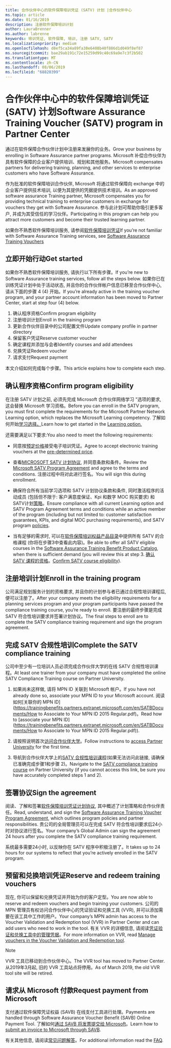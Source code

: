 ```yaml
---
title: 合作伙伴中心的软件保障培训凭证 (SATV) 计划 |合作伙伴中心
ms.topic: article
ms.date: 01/16/2019
description: 注册软件保障培训计划
author: LauraBrenner
ms.author: labrenne
keywords: 培训凭证, 软件保障, 培训, 注册 SATV, SATV
ms.localizationpriority: medium
ms.openlocfilehash: d8ef5ca34a89fa38e6408b40f886d1d049f8ef87
ms.sourcegitcommit: bae29ab191c72e15259d99c40c69a9e7c3f2b502
ms.translationtype: MT
ms.contentlocale: zh-CN
ms.lasthandoff: 08/06/2019
ms.locfileid: "68820399"
---
```

# <a name="software-assurance-training-voucher-satv-program-in-partner-center"></a><span data-ttu-id="42873-104">合作伙伴中心中的软件保障培训凭证 (SATV) 计划</span><span class="sxs-lookup"><span data-stu-id="42873-104">Software Assurance Training Voucher (SATV) program in Partner Center</span></span>

<span data-ttu-id="42873-105">通过在软件保障合作伙伴计划中注册来发展你的业务。</span><span class="sxs-lookup"><span data-stu-id="42873-105">Grow your business by enrolling in Software Assurance partner programs.</span></span> <span data-ttu-id="42873-106">Microsoft 补偿合作伙伴为具有软件保障的企业客户提供培训、规划和其他服务。</span><span class="sxs-lookup"><span data-stu-id="42873-106">Microsoft compensates partners for delivering training, planning, and other services to enterprise customers who have Software Assurance.</span></span> 

<span data-ttu-id="42873-107">作为批准的软件保障培训合作伙伴, Microsoft 将通过软件保障向 exchange 中的企业客户提供技术培训, 以便为其提供的凭据提供技术培训。</span><span class="sxs-lookup"><span data-stu-id="42873-107">As an approved software assurance Training partner, Microsoft compensates you for providing technical training to enterprise customers in exchange for vouchers they get with Software Assurance.</span></span> <span data-ttu-id="42873-108">参与此计划可帮助你吸引更多客户, 并成为其受信任的学习伙伴。</span><span class="sxs-lookup"><span data-stu-id="42873-108">Participating in this program can help you attract more customers and become their trusted learning partner.</span></span>

<span data-ttu-id="42873-109">如果你不熟悉软件保障培训服务, 请参阅[软件保障培训凭证](https://trainingbenefits.partners.extranet.microsoft.com/en/SATV/Pages/default.aspx)</span><span class="sxs-lookup"><span data-stu-id="42873-109">If you’re not familiar with Software Assurance Training services, see [Software Assurance Training Vouchers ](https://trainingbenefits.partners.extranet.microsoft.com/en/SATV/Pages/default.aspx)</span></span>

## <a name="get-started"></a><span data-ttu-id="42873-110">立即开始行动</span><span class="sxs-lookup"><span data-stu-id="42873-110">Get started</span></span>

<span data-ttu-id="42873-111">如果你不熟悉软件保障培训服务, 请执行以下所有步骤。</span><span class="sxs-lookup"><span data-stu-id="42873-111">If you’re new to Software Assurance training services, follow all the steps below.</span></span> <span data-ttu-id="42873-112">如果你已在训练凭证计划中处于活动状态, 并且你的合作伙伴帐户信息已移至合作伙伴中心, 请从下面的步骤 4 (4) 开始。</span><span class="sxs-lookup"><span data-stu-id="42873-112">If you’re already active in the training voucher program, and your partner account information has been moved to Partner Center, start at step four (4) below.</span></span> 

1. <span data-ttu-id="42873-113">确认程序资格</span><span class="sxs-lookup"><span data-stu-id="42873-113">Confirm program eligibility</span></span>
2. <span data-ttu-id="42873-114">注册培训计划</span><span class="sxs-lookup"><span data-stu-id="42873-114">Enroll in the training program</span></span>
3. <span data-ttu-id="42873-115">更新合作伙伴目录中的公司配置文件</span><span class="sxs-lookup"><span data-stu-id="42873-115">Update company profile in partner directory</span></span>
4. <span data-ttu-id="42873-116">保留客户凭证</span><span class="sxs-lookup"><span data-stu-id="42873-116">Reserve customer voucher</span></span>
5. <span data-ttu-id="42873-117">确定课程并添加与会者</span><span class="sxs-lookup"><span data-stu-id="42873-117">Identify courses and add attendees</span></span>
6. <span data-ttu-id="42873-118">兑换凭证</span><span class="sxs-lookup"><span data-stu-id="42873-118">Redeem voucher</span></span>
7. <span data-ttu-id="42873-119">请求支付</span><span class="sxs-lookup"><span data-stu-id="42873-119">Request payment</span></span>

<span data-ttu-id="42873-120">本文介绍如何完成每个步骤。</span><span class="sxs-lookup"><span data-stu-id="42873-120">This article explains how to complete each step.</span></span>

## <a name="confirm-program-eligibility"></a><span data-ttu-id="42873-121">确认程序资格</span><span class="sxs-lookup"><span data-stu-id="42873-121">Confirm program eligibility</span></span>

<span data-ttu-id="42873-122">在注册 SATV 计划之前, 必须先完成 Microsoft 合作伙伴网络学习 "选项的要求, 这会替换 Microsoft 学习资格。</span><span class="sxs-lookup"><span data-stu-id="42873-122">Before you can enroll in the SATV program, you must first complete the requirements for the Microsoft Partner Network Learning option, which replaces the Microsoft Learning competency.</span></span> <span data-ttu-id="42873-123">了解如何开始[学习选择。](https://partner.microsoft.com/marketing/details/learning-option-enrollment#/)</span><span class="sxs-lookup"><span data-stu-id="42873-123">Learn how to get started in the [Learning option.](https://partner.microsoft.com/marketing/details/learning-option-enrollment#/)</span></span>

<span data-ttu-id="42873-124">还需要满足以下要求:</span><span class="sxs-lookup"><span data-stu-id="42873-124">You also need to meet the following requirements:</span></span>

- <span data-ttu-id="42873-125">同意按[预定价格](https://partner.microsoft.com/membership/satv-voucher-pricing)接受电子培训凭证。</span><span class="sxs-lookup"><span data-stu-id="42873-125">Agree to accept electronic training vouchers at the [pre-determined price](https://partner.microsoft.com/membership/satv-voucher-pricing).</span></span>

- <span data-ttu-id="42873-126">查看[MICROSOFT SATV 计划协议](https://aka.ms/satv_legal_agreement), 并同意条款和条件。</span><span class="sxs-lookup"><span data-stu-id="42873-126">Review the [Microsoft SATV Program Agreement](https://aka.ms/satv_legal_agreement) and agree to the terms and conditions.</span></span> <span data-ttu-id="42873-127">注册过程中将对此进行签名。</span><span class="sxs-lookup"><span data-stu-id="42873-127">You will sign this during enrollment.</span></span> 

- <span data-ttu-id="42873-128">确保符合所有当前学习选项和 SATV 计划协议条款和条件, 同时激活程序的活动成员 (包括但不限于: 客户满意度保证、Kpi 和数字 MOC 购买要求) 和 SATV计划[策略](https://trainingbenefits.partners.extranet.microsoft.com/en/SATV/Pages/ProgramPolicies.aspx)。</span><span class="sxs-lookup"><span data-stu-id="42873-128">Ensure compliance with all current Learning option and SATV Program Agreement terms and conditions while an active member of the program (including but not limited to: customer satisfaction guarantees, KPIs, and digital MOC purchasing requirements), and SATV program [policies](https://trainingbenefits.partners.extranet.microsoft.com/en/SATV/Pages/ProgramPolicies.aspx).</span></span>

- <span data-ttu-id="42873-129">当有足够的需求时, 可以在[软件保障培训权益产品目录](https://aka.ms/SATV_catalog)中提供所有 SATV 的合格课程 (你将在步骤3中查看此内容)。</span><span class="sxs-lookup"><span data-stu-id="42873-129">Be able to offer all SATV eligible courses in the [Software Assurance Training Benefit Product Catalog](https://aka.ms/SATV_catalog), when there is sufficient demand (you will review this at step 3.</span></span> <span data-ttu-id="42873-130">[确认 SATV 课程的资格](https://trainingbenefits.partners.extranet.microsoft.com/en/SATV/Pages/ConfirmEligibility.aspx)。</span><span class="sxs-lookup"><span data-stu-id="42873-130">[Confirm SATV course eligibility](https://trainingbenefits.partners.extranet.microsoft.com/en/SATV/Pages/ConfirmEligibility.aspx)).</span></span>

## <a name="enroll-in-the-training-program"></a><span data-ttu-id="42873-131">注册培训计划</span><span class="sxs-lookup"><span data-stu-id="42873-131">Enroll in the training program</span></span>

<span data-ttu-id="42873-132">公司满足规划服务计划的资格要求, 并且你的计划参与者已通过合规性培训课程后, 便可以注册了。</span><span class="sxs-lookup"><span data-stu-id="42873-132">After your company meets the eligibility requirements for a planning services program and your program participants have passed the compliance training course, you’re ready to enroll.</span></span> <span data-ttu-id="42873-133">要注册的最终步骤是完成 SATV 符合性培训要求并签署计划协议。</span><span class="sxs-lookup"><span data-stu-id="42873-133">The final steps to enroll are to complete the SATV compliance training requirement and sign the program agreement.</span></span>  

## <a name="complete-the-satv-compliance-training"></a><span data-ttu-id="42873-134">完成 SATV 合规性培训</span><span class="sxs-lookup"><span data-stu-id="42873-134">Complete the SATV compliance training</span></span>

<span data-ttu-id="42873-135">公司中至少有一位培训人员必须完成合作伙伴大学的在线 SATV 合规性培训课程。</span><span class="sxs-lookup"><span data-stu-id="42873-135">At least one trainer from your company must have completed the online SATV Compliance Training course on Partner University.</span></span>
 
1. <span data-ttu-id="42873-136">如果尚未这样做, 请将 MPN ID 关联到 Microsoft 帐户。</span><span class="sxs-lookup"><span data-stu-id="42873-136">If you have not already done so, associate your MPN ID to your Microsoft account.</span></span> <span data-ttu-id="42873-137">阅读如何[关联你的 MPN ID](https://trainingbenefits.partners.extranet.microsoft.com/en/SATBDocuments/How to Associate to Your MPN ID 2015 Regular.pdf)。</span><span class="sxs-lookup"><span data-stu-id="42873-137">Read how to [associate your MPN ID](https://trainingbenefits.partners.extranet.microsoft.com/en/SATBDocuments/How to Associate to Your MPN ID 2015 Regular.pdf)).</span></span>

2. <span data-ttu-id="42873-138">请按照说明首次[访问合作伙伴大学](https://trainingbenefits.partners.extranet.microsoft.com/en/SATBDocuments/Partner_University_on-boarding.pdf)。</span><span class="sxs-lookup"><span data-stu-id="42873-138">Follow instructions to [access Partner University](https://trainingbenefits.partners.extranet.microsoft.com/en/SATBDocuments/Partner_University_on-boarding.pdf) for the first time.</span></span>

3. <span data-ttu-id="42873-139">导航到合作伙伴大学上的[SATV 合规性培训课程](https://partneruniversity.microsoft.com/?whr=uri:MicrosoftAccount&courseId=14461&scoId=dXsXmk7lB_2704778676)(如果无法访问此链接, 请确保已准确完成步骤1和步骤 2)。</span><span class="sxs-lookup"><span data-stu-id="42873-139">Navigate to the [SATV compliance training course](https://partneruniversity.microsoft.com/?whr=uri:MicrosoftAccount&courseId=14461&scoId=dXsXmk7lB_2704778676) on Partner University (if you cannot access this link, be sure you have accurately completed steps 1 and 2).</span></span>  

## <a name="sign-the-agreement"></a><span data-ttu-id="42873-140">签署协议</span><span class="sxs-lookup"><span data-stu-id="42873-140">Sign the agreement</span></span>

<span data-ttu-id="42873-141">阅读、了解和签署[软件保障培训凭证计划协议](https://partners.microsoft.com/partnerprogram/Satv.aspx), 其中概述了计划策略和合作伙伴责任。</span><span class="sxs-lookup"><span data-stu-id="42873-141">Read, understand, and sign the [Software Assurance Training Voucher Program Agreement](https://partners.microsoft.com/partnerprogram/Satv.aspx), which outlines program policies and partner responsibilities.</span></span> <span data-ttu-id="42873-142">贵公司的全局管理员可以在完成 SATV 符合性培训要求后24小时对协议进行签名。</span><span class="sxs-lookup"><span data-stu-id="42873-142">Your company’s Global Admin can sign the agreement 24 hours after you complete the SATV compliance training requirement.</span></span>

<span data-ttu-id="42873-143">系统最多需要24小时, 以反映你在 SATV 程序中积极注册了。</span><span class="sxs-lookup"><span data-stu-id="42873-143">It takes up to 24 hours for our systems to reflect that you’re actively enrolled in the SATV program.</span></span> 

## <a name="reserve-and-redeem-training-vouchers"></a><span data-ttu-id="42873-144">预留和兑换培训凭证</span><span class="sxs-lookup"><span data-stu-id="42873-144">Reserve and redeem training vouchers</span></span>

<span data-ttu-id="42873-145">现在, 你可以保留和兑换凭证并开始为你的客户定型。</span><span class="sxs-lookup"><span data-stu-id="42873-145">You are now able to reserve and redeem vouchers and begin training your customers.</span></span> <span data-ttu-id="42873-146">公司的 MPN 管理员有权访问合作伙伴中心的凭证验证和兑换工具 (VVR), 并可以添加需要在该工具中工作的用户。</span><span class="sxs-lookup"><span data-stu-id="42873-146">Your company’s MPN admin has access to the Voucher Validation and Redemption tool (VVR) in Partner Center and can add users who need to work in the tool.</span></span> <span data-ttu-id="42873-147">有关 VVR 的详细信息, 请阅读[凭证验证和兑换工具中的管理凭据](voucher-validation-tool.md)。</span><span class="sxs-lookup"><span data-stu-id="42873-147">For more information on VVR, read [Manage vouchers in the Voucher Validation and Redemption tool](voucher-validation-tool.md).</span></span>

>[!Note]
><span data-ttu-id="42873-148">VVR 工具已移动到合作伙伴中心。</span><span class="sxs-lookup"><span data-stu-id="42873-148">The VVR tool has moved to Partner Center.</span></span> <span data-ttu-id="42873-149">从2019年3月起, 旧的 VVR 工具站点将停用。</span><span class="sxs-lookup"><span data-stu-id="42873-149">As of March 2019, the old VVR tool site will be retired.</span></span>

## <a name="request-payment-from-microsoft"></a><span data-ttu-id="42873-150">请求从 Microsoft 付款</span><span class="sxs-lookup"><span data-stu-id="42873-150">Request payment from Microsoft</span></span>

<span data-ttu-id="42873-151">支付通过软件保障凭证权益 (SAVB) 在线支付工具进行处理。</span><span class="sxs-lookup"><span data-stu-id="42873-151">Payments are handled through Software Assurance Voucher Benefit (SAVB) Online Payment Tool.</span></span>  <span data-ttu-id="42873-152">了解如何[通过 SAVB 将发票提交给 Microsoft](https://trainingbenefits.partners.extranet.microsoft.com/en/SATV/Pages/GetPaid.aspx)。</span><span class="sxs-lookup"><span data-stu-id="42873-152">Learn how to [submit an invoice to Microsoft through SAVB](https://trainingbenefits.partners.extranet.microsoft.com/en/SATV/Pages/GetPaid.aspx).</span></span>

<span data-ttu-id="42873-153">有关其他信息, 请阅读[常见问题解答](vvr-faq.md)。</span><span class="sxs-lookup"><span data-stu-id="42873-153">For additional information read the [FAQ](vvr-faq.md).</span></span>
